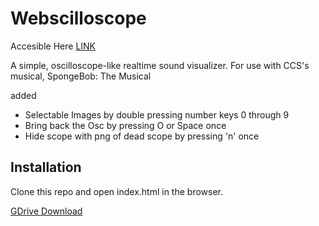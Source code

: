 # Webscilloscope

Accesible Here <a href="https://salamandeenie.github.io/Karen-Screen-osc/index.html">LINK</a>

A simple, oscilloscope-like realtime sound visualizer.
For use with CCS's musical, SpongeBob: The Musical

added
* Selectable Images by double pressing number keys 0 through 9
* Bring back the Osc by pressing O or Space once
* Hide scope with png of dead scope by pressing 'n' once

## Installation
Clone this repo and open index.html in the browser.

<a href="https://drive.google.com/file/d/139Rfgm-IZ_tfJ1gVHrIccD0ewMl_IY_t/view?usp=sharing">GDrive Download</a>

